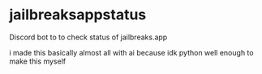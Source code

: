 # jailbreaksappstatus
Discord bot to to check status of jailbreaks.app

i made this basically almost all with ai because idk python well enough to make this myself
